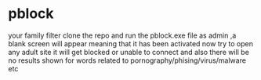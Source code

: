 # pblock
your family filter
clone the repo and run the pblock.exe file as admin ,a blank screen will appear meaning that it has been activated now try to open any adult site it will get blocked or unable to connect and also there will be no results shown for words related to pornography/phising/virus/malware etc
